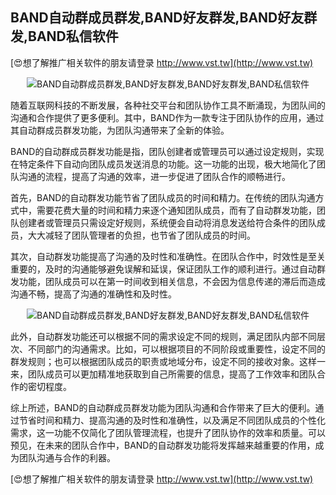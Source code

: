 ## **BAND自动群成员群发,BAND好友群发,BAND好友群发,BAND私信软件**

[😍想了解推广相关软件的朋友请登录 http://www.vst.tw](http://www.vst.tw)

 <center><img src="https://vst.tw/MP4/tuiguang/png/7.png" alt="BAND自动群成员群发,BAND好友群发,BAND好友群发,BAND私信软件"></center>

随着互联网科技的不断发展，各种社交平台和团队协作工具不断涌现，为团队间的沟通和合作提供了更多便利。其中，BAND作为一款专注于团队协作的应用，通过其自动群成员群发功能，为团队沟通带来了全新的体验。

BAND的自动群成员群发功能是指，团队创建者或管理员可以通过设定规则，实现在特定条件下自动向团队成员发送消息的功能。这一功能的出现，极大地简化了团队沟通的流程，提高了沟通的效率，进一步促进了团队合作的顺畅进行。

首先，BAND的自动群发功能节省了团队成员的时间和精力。在传统的团队沟通方式中，需要花费大量的时间和精力来逐个通知团队成员，而有了自动群发功能，团队创建者或管理员只需设定好规则，系统便会自动将消息发送给符合条件的团队成员，大大减轻了团队管理者的负担，也节省了团队成员的时间。

其次，自动群发功能提高了沟通的及时性和准确性。在团队合作中，时效性是至关重要的，及时的沟通能够避免误解和延误，保证团队工作的顺利进行。通过自动群发功能，团队成员可以在第一时间收到相关信息，不会因为信息传递的滞后而造成沟通不畅，提高了沟通的准确性和及时性。

 <center><img src="https://vst.tw/MP4/tuiguang/png/4.png" alt="BAND自动群成员群发,BAND好友群发,BAND好友群发,BAND私信软件"></center>

此外，自动群发功能还可以根据不同的需求设定不同的规则，满足团队内部不同层次、不同部门的沟通需求。比如，可以根据项目的不同阶段或重要性，设定不同的群发规则；也可以根据团队成员的职责或地域分布，设定不同的接收对象。这样一来，团队成员可以更加精准地获取到自己所需要的信息，提高了工作效率和团队合作的密切程度。

综上所述，BAND的自动群成员群发功能为团队沟通和合作带来了巨大的便利。通过节省时间和精力、提高沟通的及时性和准确性，以及满足不同团队成员的个性化需求，这一功能不仅简化了团队管理流程，也提升了团队协作的效率和质量。可以预见，在未来的团队合作中，BAND的自动群发功能将发挥越来越重要的作用，成为团队沟通与合作的利器。

[😍想了解推广相关软件的朋友请登录 http://www.vst.tw](http://www.vst.tw)



